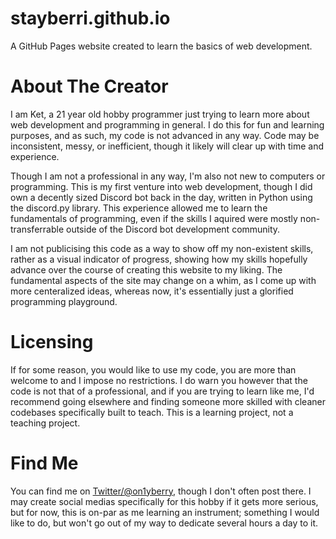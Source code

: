 # stayberri.github.io
A GitHub Pages website created to learn the basics of web development.

# About The Creator
I am Ket, a 21 year old hobby programmer just trying to learn more about web development and programming in general. I do this for fun and learning purposes, and as such, my code is not advanced in any way. Code may be inconsistent, messy, or inefficient, though it likely will clear up with time and experience.

Though I am not a professional in any way, I'm also not new to computers or programming. This is my first venture into web development, though I did own a decently sized Discord bot back in the day, written in Python using the discord.py library. This experience allowed me to learn the fundamentals of programming, even if the skills I aquired were mostly non-transferrable outside of the Discord bot development community.

I am not publicising this code as a way to show off my non-existent skills, rather as a visual indicator of progress, showing how my skills hopefully advance over the course of creating this website to my liking. The fundamental aspects of the site may change on a whim, as I come up with more centeralized ideas, whereas now, it's essentially just a glorified programming playground.

# Licensing
If for some reason, you would like to use my code, you are more than welcome to and I impose no restrictions. I do warn you however that the code is not that of a professional, and if you are trying to learn like me, I'd recommend going elsewhere and finding someone more skilled with cleaner codebases specifically built to teach. This is a learning project, not a teaching project.

# Find Me
You can find me on [Twitter/@on1yberry](https://twitter.com/on1yberry), though I don't often post there. I may create social medias specifically for this hobby if it gets more serious, but for now, this is on-par as me learning an instrument; something I would like to do, but won't go out of my way to dedicate several hours a day to it.
